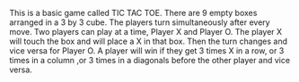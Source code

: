 This is a basic game called TIC TAC TOE. There are 9 empty boxes arranged in a 3 by 3 cube. The players turn simultaneously after every move. Two players can play at a time, Player X and Player O. The player X will touch the box and will place a X in that box. Then the turn changes and vice versa for Player O. A player will win if they get 3 times X in a row, or 3 times in a column ,or 3 times in a diagonals before the other player and vice versa. 
